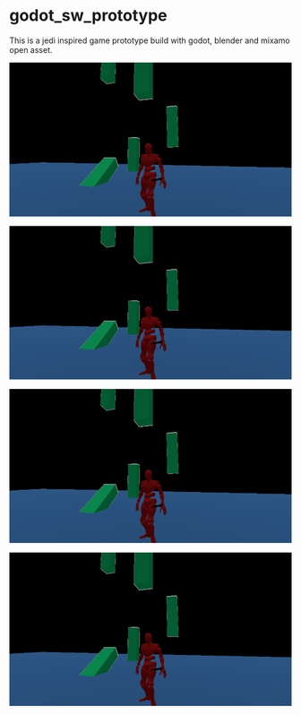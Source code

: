 # godot_sw_prototype

This is a jedi inspired game prototype build with godot, blender and mixamo open asset.

![image info](./images/fv1.png)

![image info](./images/fv1.png)

![image info](./images/fv1.png)

![image info](./images/fv1.png)

